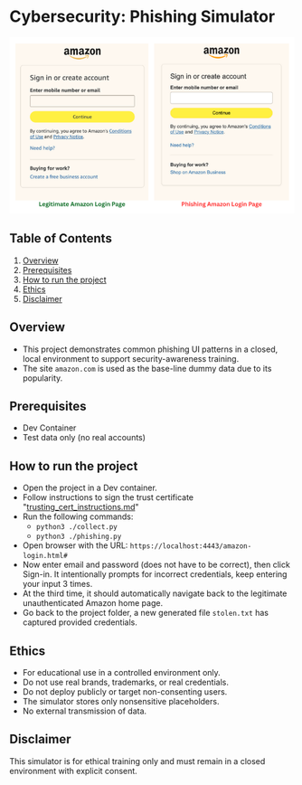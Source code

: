 # Cybersecurity: Phishing Simulator
<img src="images/amazon-login.png" alt="demo" width="600">

## Table of Contents
1. [Overview](#overview)
1. [Prerequisites](#prerequisites)
1. [How to run the project](#how-to-run-the-project)
1. [Ethics](#ethics)
1. [Disclaimer](#disclaimer)

## Overview
- This project demonstrates common phishing UI patterns in a closed, local environment to support security-awareness training.
- The site `amazon.com` is used as the base-line dummy data due to its popularity.

## Prerequisites
- Dev Container
- Test data only (no real accounts)

## How to run the project
- Open the project in a Dev container.
- Follow instructions to sign the trust certificate "[trusting_cert_instructions.md](trust_cert_instructions.md)"
- Run the following commands:
  - `python3 ./collect.py`
  - `python3 ./phishing.py`
- Open browser with the URL: `https://localhost:4443/amazon-login.html#`
- Now enter email and password (does not have to be correct), then click Sign-in. It intentionally prompts for incorrect credentials, keep entering your input 3 times.
- At the third time, it should automatically navigate back to the legitimate unauthenticated Amazon home page.
- Go back to the project folder, a new generated file `stolen.txt` has captured provided credentials.

## Ethics
- For educational use in a controlled environment only.
- Do not use real brands, trademarks, or real credentials.
- Do not deploy publicly or target non-consenting users.
- The simulator stores only nonsensitive placeholders.
- No external transmission of data.

## Disclaimer
This simulator is for ethical training only and must remain in a closed environment with explicit consent.

